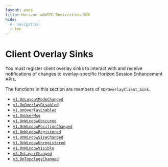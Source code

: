 ```yaml
---
layout: page
title: Horizon webRTC Redirection SDK
hide:
  #- navigation
  - toc
---
```

# Client Overlay Sinks

You must register client overlay sinks to interact with and receive notifications of changes to overlay-specific Horizon Session Enhancement APIs.

The functions in this section are members of `VDPOverlayClient_Sink`.

- [`v1.OnLayoutModeChanged`](v1.OnLayoutModeChanged.md)
- [`v1.OnOverlayDisabled`](v1.OnOverlayDisabled.md)
- [`v1.OnOverlayEnabled`](v1.OnOverlayEnabled.md)
- [`v1.OnUserMsg`](v1.OnUserMsg.md)
- [`v1.OnWindowObscured`](v1.OnWindowObscured.md)
- [`v1.OnWindowPositionChanged`](v1.OnWindowPositionChanged.md)
- [`v1.OnWindowRegistered`](v1.OnWindowRegistered.md)
- [`v1.OnWindowSizeChanged`](v1.OnWindowSizeChanged.md)
- [`v1.OnWindowUnregistered`](v1.OnWindowUnregistered.md)
- [`v1.OnWindowVisible`](v1.OnWindowVisible.md)
- [`v3.OnLayerChanged`](v3.OnLayerChanged.md)
- [`v3.OnTopologyChanged`](v3.OnTopologyChanged.md)

